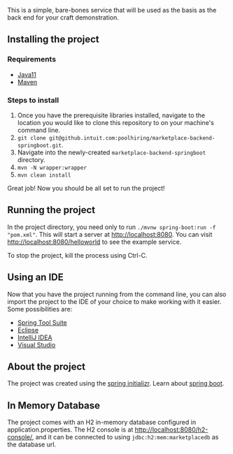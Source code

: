 This is a simple, bare-bones service that will be used as the basis as the back end for your craft demonstration.

## Installing the project

### Requirements
- [Java11](https://docs.aws.amazon.com/corretto/latest/corretto-11-ug/downloads-list.html)
- [Maven](https://maven.apache.org/download.cgi)


### Steps to install

1. Once you have the prerequisite libraries installed, navigate to the location you would like to clone this repository to on your machine's command line.
1. `git clone git@github.intuit.com:poolhiring/marketplace-backend-springboot.git`.
1. Navigate into the newly-created `marketplace-backend-springboot` directory.
1. `mvn -N wrapper:wrapper`
1. `mvn clean install` 

Great job! Now you should be all set to run the project!

## Running the project

In the project directory, you need only to run `./mvnw spring-boot:run -f "pom.xml"`. This will start a server at [http://localhost:8080](http://localhost:8080).
You can visit [http://localhost:8080/helloworld](http://localhost:8080/helloworld) to see the example service.

To stop the project, kill the process using Ctrl-C.

## Using an IDE

Now that you have the project running from the command line, you can also import the project to the IDE of your choice to make working with it easier.
Some possibilities are:
- [Spring Tool Suite](https://spring.io/tools)
- [Eclipse](https://www.eclipse.org/downloads/)
- [IntelliJ IDEA](https://www.jetbrains.com/idea/)
- [Visual Studio](https://visualstudio.microsoft.com/)

## About the project

The project was created using the [spring initializr](https://start.spring.io/).
Learn about [spring boot](https://spring.io/projects/spring-boot).

## In Memory Database

The project comes with an H2 in-memory database configured in application.properties. The H2 console is at [http://localhost:8080/h2-console/](http://localhost:8080/h2-console/), and it can be connected to using `jdbc:h2:mem:marketplacedb` as the database url.
